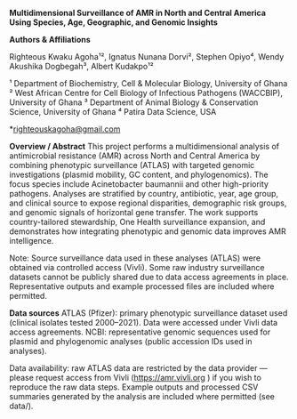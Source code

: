 **Multidimensional Surveillance of AMR in North and Central America Using Species, Age, Geographic, and Genomic Insights**

**Authors & Affiliations**

Righteous Kwaku Agoha¹², Ignatus Nunana Dorvi², Stephen Opiyo⁴, Wendy Akushika Dogbegah³, Albert Kudakpo¹²

¹ Department of Biochemistry, Cell & Molecular Biology, University of Ghana
² West African Centre for Cell Biology of Infectious Pathogens (WACCBIP), University of Ghana
³ Department of Animal Biology & Conservation Science, University of Ghana
⁴ Patira Data Science, USA

*righteouskagoha@gmail.com

**Overview / Abstract**
This project performs a multidimensional analysis of antimicrobial resistance (AMR) across North and Central America by combining phenotypic surveillance (ATLAS) with targeted genomic investigations (plasmid mobility, GC content, and phylogenomics). The focus species include Acinetobacter baumannii and other high-priority pathogens. Analyses are stratified by country, antibiotic, year, age group, and clinical source to expose regional disparities, demographic risk groups, and genomic signals of horizontal gene transfer. The work supports country-tailored stewardship, One Health surveillance expansion, and demonstrates how integrating phenotypic and genomic data improves AMR intelligence.

Note: Source surveillance data used in these analyses (ATLAS) were obtained via controlled access (Vivli). Some raw industry surveillance datasets cannot be publicly shared due to data access agreements in place. Representative outputs and example processed files are included where permitted.


**Data sources**
ATLAS (Pfizer): primary phenotypic surveillance dataset used (clinical isolates tested 2000–2021). Data were accessed under Vivli data access agreements.
NCBI: representative genomic sequences used for plasmid and phylogenomic analyses (public accession IDs used in analyses).

Data availability: raw ATLAS data are restricted by the data provider — please request access from Vivli (https://amr.vivli.org
) if you wish to reproduce the raw data steps. Example outputs and processed CSV summaries generated by the analysis are included where permitted (see data/).
